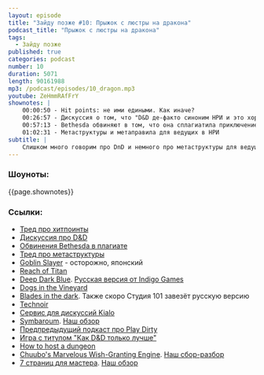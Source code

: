 ```yaml
---
layout: episode
title: "Зайду позже #10: Прыжок с люстры на дракона"
podcast_title: "Прыжок с люстры на дракона"
tags:
  - Зайду позже
published: true
categories: podcast
number: 10
duration: 5071
length: 90161988
mp3: /podcast/episodes/10_dragon.mp3
youtube: ZeHmmRAfFrY
shownotes: |
    00:00:50 - Hit points: не ими едиными. Как иначе?  
    00:26:57 - Дискуссия о том, что "D&D де-факто синоним НРИ и это хорошо"  
    00:57:13 - Bethesda обвиняют в том, что она сплагиатила приключение от D&D 5e  
    01:02:31 - Метаструктуры и метаправила для ведущих в НРИ  
subtitle: |
    Слишком много говорим про DnD и немного про метаструктуры для ведущих и игроков
---
```

### Шоуноты:

{{page.shownotes}}

### Ссылки:
- [Тред про хитпоинты](https://www.reddit.com/r/RPGdesign/comments/blblsm/what_are_some_alternatives_to_hit_points_you_use/)
- [Дискуссия про D&D](https://www.kialo.com/dungeons--dragons-being-the-de-facto-rpg-is-a-good-thing-28582)
- [Обвинения Bethesda в плагиате](http://www.enworld.org/forum/content.php?6284-Bethesda-Pulls-Promotional-Elder-Scrolls-D-D-Module-Following-Plagiarism-Accusations)
- [Тред про метаструктуры](https://www.reddit.com/r/rpg/comments/bnlz1c/most_interesting_metastructures/)
- [Goblin Slayer](https://www.amazon.co.jp/%E3%82%B4%E3%83%96%E3%83%AA%E3%83%B3%E3%82%B9%E3%83%AC%E3%82%A4%E3%83%A4%E3%83%BCTRPG-%E9%99%90%E5%AE%9A%E7%89%88-GA%E6%96%87%E5%BA%AB-%E8%9D%B8%E7%89%9B-%E3%81%8F%E3%82%82/dp/4797399422) - осторожно, японский
- [Reach of Titan](https://www.kickstarter.com/projects/496783700/reach-of-titan)
- [Deep Dark Blue](https://www.drivethrurpg.com/product/175636/Deep-Dark-Blue-o-A-World-of-Adventure-for-Fate-Core). [Русская версия от Indigo Games](http://indigogames.ru/shop/deep-dark-blue-pdf/)
- [Dogs in the Vineyard](https://rpggeek.com/rpgitem/43804/dogs-vineyard)
- [Blades in the dark](https://www.evilhat.com/home/blades-in-the-dark/). Также скоро Студия 101 завезёт русскую версию
- [Technoir](https://www.technoirrpg.com)
- [Сервис для дискуссий Kialo](https://www.kialo.com/)
- [Symbaroum](https://www.modiphius.net/products/symbaroum-core-book-print-and-pdf). [Наш обзор](https://rpgbasement.xyz/2019-02-03-symbaroum/)
- [Предпредыдущий подкаст про Play Dirty](https://rpgbasement.xyz/2019-05-13-podcast_8_play_dirty/)
- [Игра с титулом "Как D&D только лучше"](https://rpgbasement.xyz/2017-07-20-icrpg/)
- [How to host a dungeon](https://www.drivethrurpg.com/product/63696/How-to-Host-a-Dungeon)
- [Chuubo's Marvelous Wish-Granting Engine](https://www.drivethrurpg.com/product/134196/Chuubos-Marvelous-WishGranting-Engine). [Наш сбор-разбор](https://rpgbasement.xyz/2019-04-15-podcast_4-chuubo/)
- [7 страниц для мастера](https://studio101.ru/coriolis). [Наш обзор](https://rpgbasement.xyz/2018-08-18-corvalolis/)
